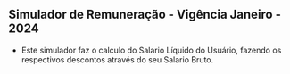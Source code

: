 ## Simulador de Remuneração - Vigência Janeiro - 2024

+ Este simulador faz o calculo do Salario Líquido do Usuário, fazendo os respectivos descontos através do seu Salario Bruto.

